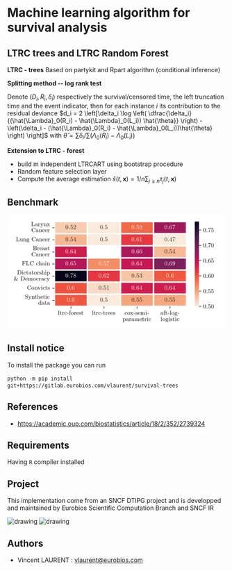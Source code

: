 # Machine learning algorithm for survival analysis

## LTRC trees and LTRC Random Forest

**LTRC - trees** Based on partykit and Rpart algorithm (conditional inference) 


**Splitting method -- log rank test**

Denote $(D_i, R_i, \delta_i)$ respectively the survival/censored time, the left truncation time and the event indicator, then for each 
instance $i$ its contribution to the residual deviance
$d_i = 2 \left[\delta_i \log \left( \dfrac{\delta_i}{(\hat{\Lambda}_0(R_i) - \hat{\Lambda}_0(L_i)) \hat{\theta}} \right) - \left(\delta_i - (\hat{\Lambda}_0(R_i) - \hat{\Lambda}_0(L_i))\hat{\theta} \right) \right]$
with $\hat{\theta} = \sum \delta_i / \sum (\Lambda_0(R_i) - \Lambda_0(L_i))$

**Extension to LTRC - forest**


- build m independent LTRCART using bootstrap procedure
- Random feature selection layer
- Compute the average estimation $\hat{s}(t, \textbf{x}) = 1/n\sum_{j \leqslant n} \tau_j(t, \textbf{x})$



## Benchmark

![benchmark](public/benchmark.png)

## Install notice

To install the package you can run


    python -m pip install git+https://gitlab.eurobios.com/vlaurent/survival-trees



## References

* https://academic.oup.com/biostatistics/article/18/2/352/2739324

## Requirements

Having `R` compiler installed

## Project

This implementation come from an SNCF DTIPG project and is developped and maintained by Eurobios Scientific Computation Branch and SNCF IR

<img src="https://www.sncf.com/themes/contrib/sncf_theme/images/logo-sncf.svg?v=3102549095" alt="drawing" width="100"/>

<img src="https://www.mews-partners.com/wp-content/uploads/2021/09/Eurobios-Mews-Labs-logo-768x274.png.webp" alt="drawing" width="175"/>


## Authors

- Vincent LAURENT : vlaurent@eurobios.com
